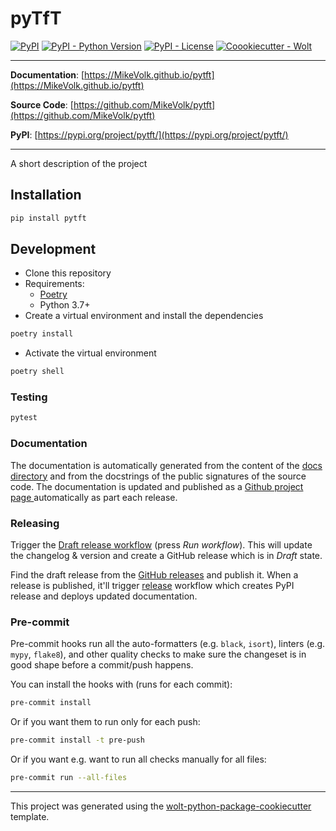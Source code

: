 # pyTfT

[![PyPI](https://img.shields.io/pypi/v/pytft?style=flat-square)](https://pypi.python.org/pypi/pytft/)
[![PyPI - Python Version](https://img.shields.io/pypi/pyversions/pytft?style=flat-square)](https://pypi.python.org/pypi/pytft/)
[![PyPI - License](https://img.shields.io/pypi/l/pytft?style=flat-square)](https://pypi.python.org/pypi/pytft/)
[![Coookiecutter - Wolt](https://img.shields.io/badge/cookiecutter-Wolt-00c2e8?style=flat-square&logo=cookiecutter&logoColor=D4AA00&link=https://github.com/woltapp/wolt-python-package-cookiecutter)](https://github.com/woltapp/wolt-python-package-cookiecutter)


---

**Documentation**: [https://MikeVolk.github.io/pytft](https://MikeVolk.github.io/pytft)

**Source Code**: [https://github.com/MikeVolk/pytft](https://github.com/MikeVolk/pytft)

**PyPI**: [https://pypi.org/project/pytft/](https://pypi.org/project/pytft/)

---

A short description of the project

## Installation

```sh
pip install pytft
```

## Development

* Clone this repository
* Requirements:
  * [Poetry](https://python-poetry.org/)
  * Python 3.7+
* Create a virtual environment and install the dependencies

```sh
poetry install
```

* Activate the virtual environment

```sh
poetry shell
```

### Testing

```sh
pytest
```

### Documentation

The documentation is automatically generated from the content of the [docs directory](./docs) and from the docstrings
 of the public signatures of the source code. The documentation is updated and published as a [Github project page
 ](https://pages.github.com/) automatically as part each release.

### Releasing

Trigger the [Draft release workflow](https://github.com/MikeVolk/pytft/actions/workflows/draft_release.yml)
(press _Run workflow_). This will update the changelog & version and create a GitHub release which is in _Draft_ state.

Find the draft release from the
[GitHub releases](https://github.com/MikeVolk/pytft/releases) and publish it. When
 a release is published, it'll trigger [release](https://github.com/MikeVolk/pytft/blob/master/.github/workflows/release.yml) workflow which creates PyPI
 release and deploys updated documentation.

### Pre-commit

Pre-commit hooks run all the auto-formatters (e.g. `black`, `isort`), linters (e.g. `mypy`, `flake8`), and other quality
 checks to make sure the changeset is in good shape before a commit/push happens.

You can install the hooks with (runs for each commit):

```sh
pre-commit install
```

Or if you want them to run only for each push:

```sh
pre-commit install -t pre-push
```

Or if you want e.g. want to run all checks manually for all files:

```sh
pre-commit run --all-files
```

---

This project was generated using the [wolt-python-package-cookiecutter](https://github.com/woltapp/wolt-python-package-cookiecutter) template.
